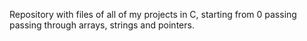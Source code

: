 Repository with files of all of my projects in C, starting from 0 passing passing through arrays, strings and pointers.
